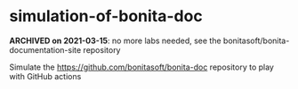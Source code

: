 #  simulation-of-bonita-doc

**ARCHIVED on 2021-03-15**: no more labs needed, see the bonitasoft/bonita-documentation-site repository

Simulate the https://github.com/bonitasoft/bonita-doc repository to play with GitHub actions
